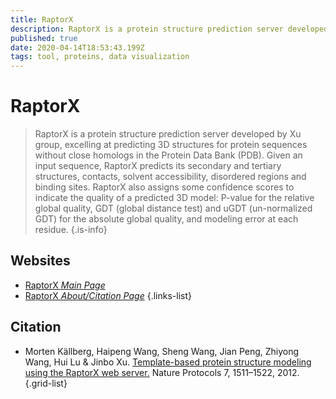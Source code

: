 ```yaml
---
title: RaptorX
description: RaptorX is a protein structure prediction server developed by Xu group, excelling at predicting 3D structures for protein sequences without close homologs in the Protein Data Bank (PDB).
published: true
date: 2020-04-14T18:53:43.199Z
tags: tool, proteins, data visualization
---
```


# RaptorX

> RaptorX is a protein structure prediction server developed by Xu group, excelling at predicting 3D structures for protein sequences without close homologs in the Protein Data Bank (PDB). Given an input sequence, RaptorX predicts its secondary and tertiary structures, contacts, solvent accessibility, disordered regions and binding sites. 
&NewLine;
RaptorX also assigns some confidence scores to indicate the quality of a predicted 3D model: P-value for the relative global quality, GDT (global distance test) and uGDT (un-normalized GDT) for the absolute global quality, and modeling error at each residue. 
{.is-info}



## Websites

- [RaptorX *Main Page*](http://raptorx.uchicago.edu/)
- [RaptorX *About/Citation Page*](http://raptorx.uchicago.edu/about/)
{.links-list}

## Citation

- Morten Källberg, Haipeng Wang, Sheng Wang, Jian Peng, Zhiyong Wang, Hui Lu & Jinbo Xu. [Template-based protein structure modeling using the RaptorX web server.](https://www.nature.com/articles/nprot.2012.085) Nature Protocols 7, 1511–1522, 2012.
{.grid-list}